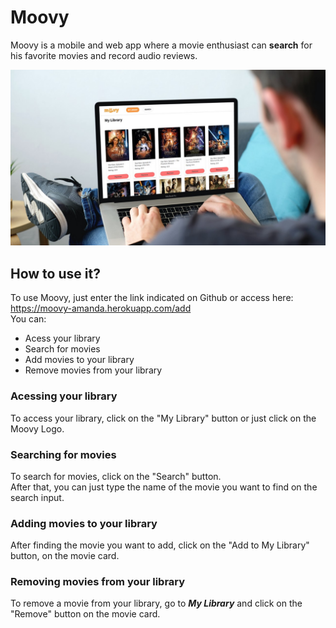 # Moovy
Moovy is a mobile and web app where a movie enthusiast can **search** for his favorite movies and record audio reviews.

![alt text](https://github.com/Skyerv/Moovy/blob/main/mockup1.jpg?raw=true)

## How to use it?

To use Moovy, just enter the link indicated on Github or access here: https://moovy-amanda.herokuapp.com/add \
You can:
- Acess your library
- Search for movies
- Add movies to your library
- Remove movies from your library

### Acessing your library
To access your library, click on the "My Library" button or just click on the Moovy Logo.

### Searching for movies
To search for movies, click on the "Search" button. \
After that, you can just type the name of the movie you want to find on the search input.

### Adding movies to your library
After finding the movie you want to add, click on the "Add to My Library" button, on the movie card.

### Removing movies from your library
To remove a movie from your library, go to ___My Library___ and click on the "Remove" button on the movie card.
